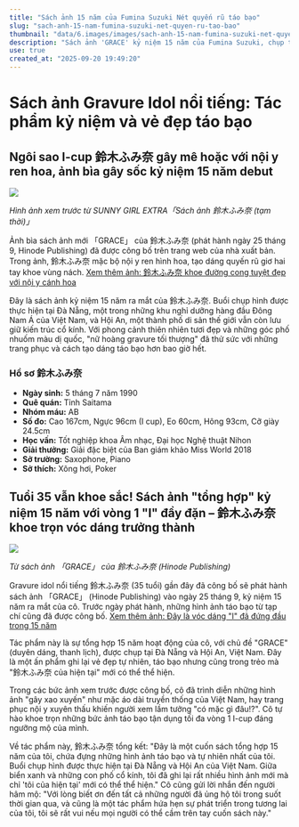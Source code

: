 ```yaml
---
title: "Sách ảnh 15 năm của Fumina Suzuki Nét quyến rũ táo bạo"
slug: "sach-anh-15-nam-fumina-suzuki-net-quyen-ru-tao-bao"
thumbnail: "data/6.images/images/sach-anh-15-nam-fumina-suzuki-net-quyen-ru-tao-bao.webp"
description: "Sách ảnh 'GRACE' kỷ niệm 15 năm của Fumina Suzuki, chụp tại Đà Nẵng và Hội An, Việt Nam, khoe vóc dáng I-cup táo bạo."
use: true
created_at: "2025-09-20 19:49:20"
---
```


# Sách ảnh Gravure Idol nổi tiếng: Tác phẩm kỷ niệm và vẻ đẹp táo bạo

## Ngôi sao I-cup 鈴木ふみ奈 gây mê hoặc với nội y ren hoa, ảnh bìa gây sốc kỷ niệm 15 năm debut

![](/images/20250920-11678747-maidonans-000-1-view.webp)

*Hình ảnh xem trước từ SUNNY GIRL EXTRA「Sách ảnh 鈴木ふみ奈 (tạm thời)」*

Ảnh bìa sách ảnh mới 「GRACE」 của 鈴木ふみ奈 (phát hành ngày 25 tháng 9, Hinode Publishing) đã được công bố trên trang web của nhà xuất bản. Trong ảnh, 鈴木ふみ奈 mặc bộ nội y ren hình hoa, tạo dáng quyến rũ giơ hai tay khoe vùng nách.
[Xem thêm ảnh: 鈴木ふみ奈 khoe đường cong tuyệt đẹp với nội y cánh hoa](https://maidonanews.jp/article/16014744?p=28435279&ro=16014744&ri=0)

Đây là sách ảnh kỷ niệm 15 năm ra mắt của 鈴木ふみ奈. Buổi chụp hình được thực hiện tại Đà Nẵng, một trong những khu nghỉ dưỡng hàng đầu Đông Nam Á của Việt Nam, và Hội An, một thành phố di sản thế giới vẫn còn lưu giữ kiến trúc cổ kính. Với phong cảnh thiên nhiên tươi đẹp và những góc phố nhuốm màu dị quốc, "nữ hoàng gravure tối thượng" đã thử sức với những trang phục và cách tạo dáng táo bạo hơn bao giờ hết.

### Hồ sơ 鈴木ふみ奈

*   **Ngày sinh:** 5 tháng 7 năm 1990
*   **Quê quán:** Tỉnh Saitama
*   **Nhóm máu:** AB
*   **Số đo:** Cao 167cm, Ngực 96cm (I cup), Eo 60cm, Hông 93cm, Cỡ giày 24.5cm
*   **Học vấn:** Tốt nghiệp khoa Âm nhạc, Đại học Nghệ thuật Nihon
*   **Giải thưởng:** Giải đặc biệt của Ban giám khảo Miss World 2018
*   **Sở trường:** Saxophone, Piano
*   **Sở thích:** Xông hơi, Poker

## Tuổi 35 vẫn khoe sắc! Sách ảnh "tổng hợp" kỷ niệm 15 năm với vòng 1 "I" đầy đặn – 鈴木ふみ奈 khoe trọn vóc dáng trưởng thành

![](/images/20250919-11678587-yorozuns-000-1-view.webp)

*Từ sách ảnh 「GRACE」 của 鈴木ふみ奈 (Hinode Publishing)*

Gravure idol nổi tiếng 鈴木ふみ奈 (35 tuổi) gần đây đã công bố sẽ phát hành sách ảnh 「GRACE」 (Hinode Publishing) vào ngày 25 tháng 9, kỷ niệm 15 năm ra mắt của cô. Trước ngày phát hành, những hình ảnh táo bạo từ tạp chí cũng đã được công bố.
[Xem thêm ảnh: Đây là vóc dáng "I" đã đứng đầu trong 15 năm](https://yorozoonews.jp/article/16034192?p=30020715&ro=16034192&ri=0)

Tác phẩm này là sự tổng hợp 15 năm hoạt động của cô, với chủ đề "GRACE" (duyên dáng, thanh lịch), được chụp tại Đà Nẵng và Hội An, Việt Nam. Đây là một ấn phẩm ghi lại vẻ đẹp tự nhiên, táo bạo nhưng cũng trong trẻo mà "鈴木ふみ奈 của hiện tại" mới có thể thể hiện.

Trong các bức ảnh xem trước được công bố, cô đã trình diễn những hình ảnh "gây xao xuyến" như mặc áo dài truyền thống của Việt Nam, hay trang phục nội y xuyên thấu khiến người xem lầm tưởng "có mặc gì đâu!?". Cô tự hào khoe trọn những bức ảnh táo bạo tận dụng tối đa vòng 1 I-cup đáng ngưỡng mộ của mình.

Về tác phẩm này, 鈴木ふみ奈 tổng kết: "Đây là một cuốn sách tổng hợp 15 năm của tôi, chứa đựng những hình ảnh táo bạo và tự nhiên nhất của tôi. Buổi chụp hình được thực hiện tại Đà Nẵng và Hội An của Việt Nam. Giữa biển xanh và những con phố cổ kính, tôi đã ghi lại rất nhiều hình ảnh mới mà chỉ 'tôi của hiện tại' mới có thể thể hiện." Cô cũng gửi lời nhắn đến người hâm mộ: "Với lòng biết ơn đến tất cả những người đã ủng hộ tôi trong suốt thời gian qua, và cũng là một tác phẩm hứa hẹn sự phát triển trong tương lai của tôi, tôi sẽ rất vui nếu mọi người có thể cầm trên tay cuốn sách này."